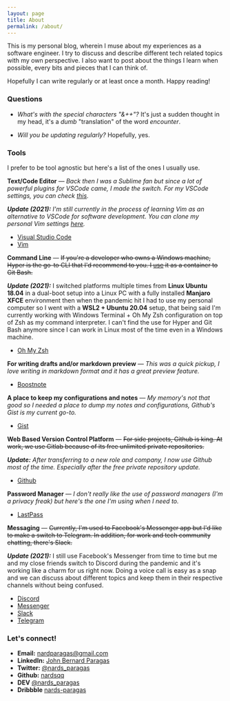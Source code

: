 ```yaml
---
layout: page
title: About
permalink: /about/
---
```


This is my personal blog, wherein I muse about my experiences as a software engineer. I try to discuss and describe different tech related topics with my own perspective. I also want to post about the things I learn when possible, every bits and pieces that I can think of.

Hopefully I can write regularly or at least once a month. Happy reading!

### Questions

* _What's with the special characters "&++"?_
  It's just a sudden thought in my head, it's a _dumb_ "translation" of the word _encounter_.

* _Will you be updating regularly?_
  Hopefully, yes.

### Tools

I prefer to be tool agnostic but here's a list of the ones I usually use.

**Text/Code Editor** —
_Back then I was a Sublime fan but since a lot of powerful plugins for VSCode came, I made the switch. For my VSCode settings, you can check [this](https://gist.github.com/nardsqq/e4b0a0b131952c6ccabe3c8926cacb35)._

_**Update (2021):** I'm still currently in the process of learning Vim as an alternative to VSCode for software development. You can clone my personal Vim settings [here](https://github.com/nardsqq/.vim)._

* [Visual Studio Code](https://code.visualstudio.com/)
* [Vim](https://www.vim.org/)

**Command Line** —
~~If you're a developer who owns a Windows machine, Hyper is the go-to CLI that I'd recommend to you. I [use](https://gist.github.com/nardsqq/5722649b31b11b9a0c2e9836f949e1df) it as a container to Git Bash.~~

_**Update (2021):**_ I switched platforms multiple times from **Linux Ubuntu 18.04** in a dual-boot setup into a Linux PC with a fully installed **Manjaro XFCE** environment then when the pandemic hit I had to use my personal computer so I went with a **WSL2 + Ubuntu 20.04** setup, that being said I'm currently working with Windows Terminal + Oh My Zsh configuration on top of Zsh as my command interpreter. I can't find the use for Hyper and Git Bash anymore since I can work in Linux most of the time even in a Windows machine.

* [Oh My Zsh](https://ohmyz.sh/)

**For writing drafts and/or markdown preview** —
_This was a quick pickup, I love writing in markdown format and it has a great preview feature._

* [Boostnote](https://boostnote.io/)

**A place to keep my configurations and notes** —
_My memory's not that good so I needed a place to dump my notes and configurations, Github's Gist is my current go-to._

* [Gist](https://gist.github.com)

**Web Based Version Control Platform** —
~~For side projects, Github is king. At work, we use Gitlab because of its free unlimited private repositories.~~

_**Update:** After transferring to a new role and company, I now use Github most of the time. Especially after the free private repository update._

* [Github](https://github.com)

**Password Manager** —
_I don't really like the use of password managers (I'm a privacy freak) but here's the one I'm using when I need to._

* [LastPass](https://www.lastpass.com/)

**Messaging** —
~~Currently, I'm used to Facebook's Messenger app but I'd like to make a switch to Telegram. In addition, for work and tech community chatting, there's Slack.~~

_**Update (2021):**_ I still use Facebook's Messenger from time to time but me and my close friends switch to Discord during the pandemic and it's working like a charm for us right now. Doing a voice call is easy as a snap and we can discuss about different topics and keep them in their respective channels without being confused.

* [Discord](https://discord.com/)
* [Messenger](https://www.messenger.com/)
* [Slack](www.slack.com/‎)
* [Telegram](https://telegram.org/)

### Let's connect!

* **Email:** <a href="mailto:nardparagas@gmail.com">nardparagas@gmail.com</a>
* **LinkedIn:** <a href="https://www.linkedin.com/in/john-bernard-paragas" target="_blank">John Bernard Paragas</a>
* **Twitter:** <a href="https://twitter.com/nards_paragas" target="_blank">@nards_paragas</a>
* **Github:** <a href="https://github.com/nardsqq" target="_blank">nardsqq</a>
* **DEV** <a href="https://dev.to/nards_paragas" target="_blank">@nards_paragas</a>
* **Dribbble** <a href="https://dribbble.com/nards-paragas" target="_blank">nards-paragas</a>
